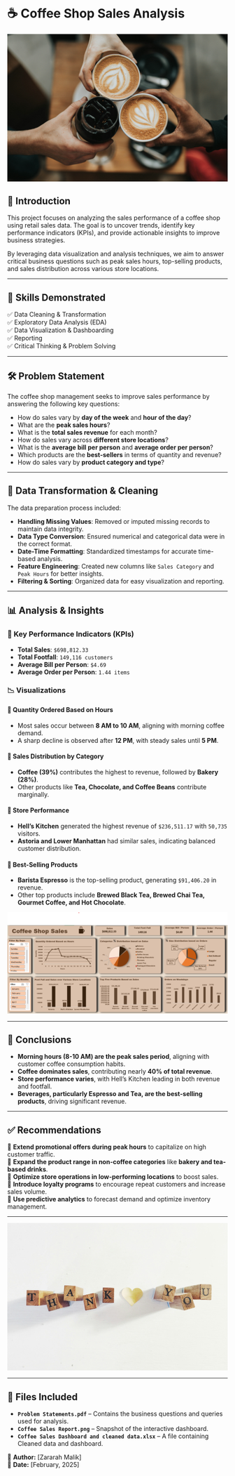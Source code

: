# ☕ Coffee Shop Sales Analysis

![Coffee Shop](https://github.com/zararah-malik/Coffee-Shop-Sales-Analysis/blob/main/image.jpg)  

## 📌 Introduction  
This project focuses on analyzing the sales performance of a coffee shop using retail sales data. The goal is to uncover trends, identify key performance indicators (KPIs), and provide actionable insights to improve business strategies.  

By leveraging data visualization and analysis techniques, we aim to answer critical business questions such as peak sales hours, top-selling products, and sales distribution across various store locations.  

---

## 🎯 Skills Demonstrated  
✅ Data Cleaning & Transformation  
✅ Exploratory Data Analysis (EDA)  
✅ Data Visualization & Dashboarding  
✅ Reporting  
✅ Critical Thinking & Problem Solving  

---

## 🛠 Problem Statement  
The coffee shop management seeks to improve sales performance by answering the following key questions:  
- How do sales vary by **day of the week** and **hour of the day**?  
- What are the **peak sales hours**?  
- What is the **total sales revenue** for each month?  
- How do sales vary across **different store locations**?  
- What is the **average bill per person** and **average order per person**?  
- Which products are the **best-sellers** in terms of quantity and revenue?  
- How do sales vary by **product category and type**?  

---

## 🔄 Data Transformation & Cleaning  
The data preparation process included:  
- **Handling Missing Values**: Removed or imputed missing records to maintain data integrity.  
- **Data Type Conversion**: Ensured numerical and categorical data were in the correct format.  
- **Date-Time Formatting**: Standardized timestamps for accurate time-based analysis.  
- **Feature Engineering**: Created new columns like `Sales Category` and `Peak Hours` for better insights.  
- **Filtering & Sorting**: Organized data for easy visualization and reporting.  

---

## 📊 Analysis & Insights  

### 🔑 Key Performance Indicators (KPIs)  
- **Total Sales**: `$698,812.33`  
- **Total Footfall**: `149,116 customers`  
- **Average Bill per Person**: `$4.69`  
- **Average Order per Person**: `1.44 items`  

### 📉 Visualizations  

#### 📌 Quantity Ordered Based on Hours  
- Most sales occur between **8 AM to 10 AM**, aligning with morning coffee demand.  
- A sharp decline is observed after **12 PM**, with steady sales until **5 PM**.  

#### 📌 Sales Distribution by Category  
- **Coffee (39%)** contributes the highest to revenue, followed by **Bakery (28%)**.  
- Other products like **Tea, Chocolate, and Coffee Beans** contribute marginally.  

#### 📌 Store Performance  
- **Hell’s Kitchen** generated the highest revenue of `$236,511.17` with `50,735` visitors.  
- **Astoria and Lower Manhattan** had similar sales, indicating balanced customer distribution.  

#### 📌 Best-Selling Products  
- **Barista Espresso** is the top-selling product, generating `$91,406.20` in revenue.  
- Other top products include **Brewed Black Tea, Brewed Chai Tea, Gourmet Coffee, and Hot Chocolate**.  

![Dashboard](https://github.com/zararah-malik/Coffee-Shop-Sales-Analysis/blob/main/Coffee%20Sales%20Report.png)  

---

## 📌 Conclusions  
- **Morning hours (8-10 AM) are the peak sales period**, aligning with customer coffee consumption habits.  
- **Coffee dominates sales**, contributing nearly **40% of total revenue**.  
- **Store performance varies**, with Hell’s Kitchen leading in both revenue and footfall.  
- **Beverages, particularly Espresso and Tea, are the best-selling products**, driving significant revenue.  

---

## ✅ Recommendations  
🔹 **Extend promotional offers during peak hours** to capitalize on high customer traffic.  
🔹 **Expand the product range in non-coffee categories** like **bakery and tea-based drinks**.  
🔹 **Optimize store operations in low-performing locations** to boost sales.  
🔹 **Introduce loyalty programs** to encourage repeat customers and increase sales volume.  
🔹 **Use predictive analytics** to forecast demand and optimize inventory management.  

---

![Thank You](https://github.com/zararah-malik/Coffee-Shop-Sales-Analysis/blob/main/thankyou.jpg)  

---

## 📂 Files Included  
- **`Problem Statements.pdf`** – Contains the business questions and queries used for analysis.  
- **`Coffee Sales Report.png`** – Snapshot of the interactive dashboard.
- **`Coffee Sales Dashboard and cleaned data.xlsx`** – A file containing Cleaned data and dashboard. 

📌 **Author:** [Zararah Malik]  
📅 **Date:** [February, 2025]  
